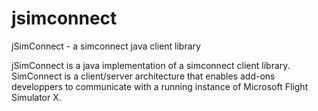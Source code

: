 jsimconnect
===========

jSimConnect - a simconnect java client library

jSimConnect is a java implementation of a simconnect client library.
SimConnect is a client/server architecture that enables add-ons 
developpers to communicate with a running instance of Microsoft Flight Simulator X.
